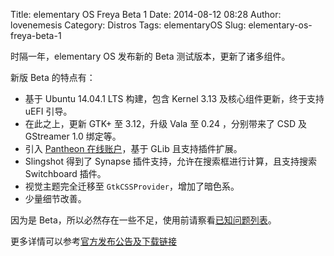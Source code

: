 Title: elementary OS Freya Beta 1
Date: 2014-08-12 08:28
Author: lovenemesis
Category: Distros
Tags: elementaryOS
Slug: elementary-os-freya-beta-1

时隔一年，elementary OS 发布新的 Beta 测试版本，更新了诸多组件。

新版 Beta 的特点有：

-   基于 Ubuntu 14.04.1 LTS 构建，包含 Kernel 3.13
    及核心组件更新，终于支持 uEFI 引导。
-   在此之上，更新 GTK+ 至 3.12，升级 Vala 至 0.24 ，分别带来了 CSD 及
    GStreamer 1.0 绑定等。
-   引入 [Pantheon
    在线账户](https://launchpad.net/pantheon-online-accounts)，基于 GLib
    且支持插件扩展。
-   Slingshot 得到了 Synapse 插件支持，允许在搜索框进行计算，且支持搜索
    Switchboard 插件。
-   视觉主题完全迁移至 `GtkCSSProvider`，增加了暗色系。
-   少量细节改善。

因为是
Beta，所以必然存在一些不足，使用前请察看[已知问题列表](https://launchpad.net/elementary/+milestone/freya-beta2)。

更多详情可以参考[官方发布公告及下载链接](http://elementaryos.org/journal/freya-beta-1-available-for-developers-testers)
